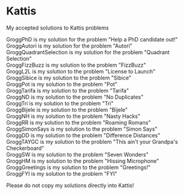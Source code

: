 # Kattis

My accepted solutions to Kattis problems <br>

GroggPhD is my solution for the problem "Help a PhD candidate out!" <br>
GroggAutori is my solution for the problem "Autori" <br>
GroggQuadrantSelection is my solution for the problem "Quadrant Selection" <br>
GroggFizzBuzz is my solution to the problem "FizzBuzz" <br>
GroggL2L is my solution to the problem "License to Launch" <br>
GroggSibice is my solution to the problem "Sibice" <br>
GroggPot is my solution to the problem "Pot" <br>
GroggTarifa is my solution to the problem "Tarifa" <br>
GroggND is my solution to the problem "No Duplicates" <br>
GroggTri is my solution to the problem "Tri" <br>
GroggBijele is my solution to the problem "Bijele" <br>
GroggNH is my solution to the problem "Nasty Hacks" <br>
GroggRR is my solution to the problem "Roaming Romans" <br>
GroggSimonSays is my solution to the problem "Simon Says" <br>
GroggDD is my solution to the problem "Difference Distances" <br>
GroggTAYGC is my solution to the problem "This ain't your Grandpa's Checkerboard" <br>
GroggSW is my solution to the problem "Seven Wonders" <br>
GroggHM is my solution to the problem "Hissing Microphone" <br>
GroggGreetings is my solution to the problem "Greetings!" <br>
GroggFYI is my solution to the problem "FYI" <br>

Please do not copy my solutions directly into Kattis! <br>
